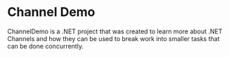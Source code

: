 # Channel Demo

ChannelDemo is a .NET project that was created to learn more about .NET Channels and how they can be used to break work into smaller tasks that can be done concurrently.
